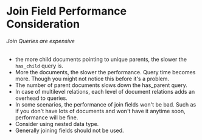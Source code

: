# Join Field Performance Consideration

*Join Queries are expensive*
<br><br>

- the more child documents pointing to unique parents, the slower the `has_child` query is.
- More the documents, the slower the performance. Query time becomes more. Though you might not notice this before it's a problem.
- The number of parent documents slows down the has_parent query.
- In case of multilevel relations, each level of document relations adds an overhead to queries.
- In some scenarios, the performance of join fields won't be bad. Such as if you don't have lots of documents and won't have it anytime soon, performance will be fine.
- Consider using nested data type.
- Generally joining fields should not be used.
